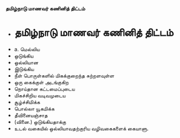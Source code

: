 **தமிழ்நாடு மாணவர் கணினித் திட்டம்**
- # தமிழ்நாடு மாணவர் கணினித் திட்டம்
- a. மெல்லிய
- ஒடுங்கிய
- ஒல்லியான
- இடுங்கிய
- நீள் பொருள்களில் மிகக்குறைந்த சுற்றளவுள்ள
- ஒரு கைக்குள் அடங்குகிற
- நொய்தான கட்டமைப்புடைய
- மிகச்சிறிய வடிவமுடைய
- சூழ்ச்சிமிக்க
- பொல்லா யூகமிக்க
- தீவினையஞ்சாத
- (வினை.) ஒடுங்கியதாக்கு
- உடல் வகையில் ஒல்லியாவதற்குரிய வழிவகைகளைக் கையாளு.

